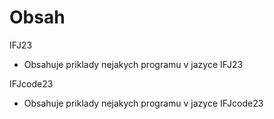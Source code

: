 # Obsah

IFJ23
* Obsahuje priklady nejakych programu v jazyce IFJ23

IFJcode23
* Obsahuje priklady nejakych programu v jazyce IFJcode23
